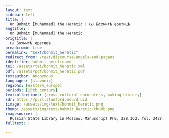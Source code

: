 ```yaml
---
layout: text
sidebar: left
title: |
  On Bohmit [Muhammad] the Heretic | Ѡ Бохмитѣ еретицѣ
engtitle: |
  On Bohmit [Muhammad] the Heretic
origtitle: |
  Ѡ Бохмитѣ еретицѣ
breadcrumb: true
permalink: "text/bohmit_heretic"
redirect_from: /text/discourse-angels-and-pagans
identifier: bohmit_heretic.md
tei: /assets/tei/bohmit_heretic.xml
pdf: /assets/pdf/bohmit_heretic.pdf
textauthor: Anonymous
languages: [slavonic]
regions: [eastern_europe]
periods: [15th_century]
textcollections: [cross-cultural-encounters, making-history]
sdr: https://purl.stanford.edu/druid 
iimage: /assets/img/text/bohmit_heretic.png
thumb: /assets/img/text/bohmit_heretic-thumb.png
imagesource: |
  Russian State Library in Moscow, Manuscript РГБ, 228.162, fol. 342r.
fulltext: |

--- 
```

